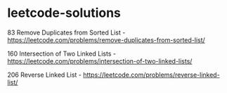 # leetcode-solutions

83 Remove Duplicates from Sorted List - https://leetcode.com/problems/remove-duplicates-from-sorted-list/

160 Intersection of Two Linked Lists - https://leetcode.com/problems/intersection-of-two-linked-lists/

206 Reverse Linked List - https://leetcode.com/problems/reverse-linked-list/
